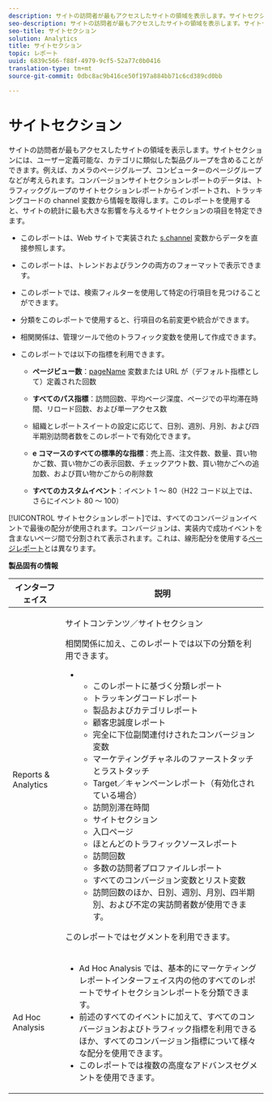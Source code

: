 ```yaml
---
description: サイトの訪問者が最もアクセスしたサイトの領域を表示します。サイトセクションには、ユーザー定義可能な、カテゴリに類似した製品グループを含めることができます。例えば、カメラのページグループ、コンピューターのページグループなどが考えられます。コンバージョンサイトセクションレポートのデータは、トラフィックグループのサイトセクションレポートからインポートされ、トラッキングコードの channel 変数から情報を取得します。このレポートを使用すると、サイトの統計に最も大きな影響を与えるサイトセクションの項目を特定できます。
seo-description: サイトの訪問者が最もアクセスしたサイトの領域を表示します。サイトセクションには、ユーザー定義可能な、カテゴリに類似した製品グループを含めることができます。例えば、カメラのページグループ、コンピューターのページグループなどが考えられます。コンバージョンサイトセクションレポートのデータは、トラフィックグループのサイトセクションレポートからインポートされ、トラッキングコードの channel 変数から情報を取得します。このレポートを使用すると、サイトの統計に最も大きな影響を与えるサイトセクションの項目を特定できます。
seo-title: サイトセクション
solution: Analytics
title: サイトセクション
topic: レポート
uuid: 6839c566-f88f-4979-9cf5-52a77c0b0416
translation-type: tm+mt
source-git-commit: 0dbc8ac9b416ce50f197a884bb71c6cd389cd0bb

---
```



# サイトセクション

サイトの訪問者が最もアクセスしたサイトの領域を表示します。サイトセクションには、ユーザー定義可能な、カテゴリに類似した製品グループを含めることができます。例えば、カメラのページグループ、コンピューターのページグループなどが考えられます。コンバージョンサイトセクションレポートのデータは、トラフィックグループのサイトセクションレポートからインポートされ、トラッキングコードの channel 変数から情報を取得します。このレポートを使用すると、サイトの統計に最も大きな影響を与えるサイトセクションの項目を特定できます。

* このレポートは、Web サイトで実装された [s.channel](https://marketing.adobe.com/resources/help/en_US/sc/implement/c_channel.html) 変数からデータを直接参照します。
* このレポートは、トレンドおよびランクの両方のフォーマットで表示できます。
* このレポートでは、検索フィルターを使用して特定の行項目を見つけることができます。
* 分類をこのレポートで使用すると、行項目の名前変更や統合ができます。
* 相関関係は、管理ツールで他のトラフィック変数を使用して作成できます。
* このレポートでは以下の指標を利用できます。

   * **ページビュー数**：[pageName](https://marketing.adobe.com/resources/help/en_US/sc/implement/c_pagename.html) 変数または URL が（デフォルト指標として）定義された回数

   * **すべてのパス指標**：訪問回数、平均ページ深度、ページでの平均滞在時間、リロード回数、および単一アクセス数
   * 組織とレポートスイートの設定に応じて、日別、週別、月別、および四半期別訪問者数をこのレポートで有効化できます。
   * **e コマースのすべての標準的な指標**：売上高、注文件数、数量、買い物かご数、買い物かごの表示回数、チェックアウト数、買い物かごへの追加数、および買い物かごからの削除数
   * **すべてのカスタムイベント**：イベント 1 ～ 80（H22 コード以上では、さらにイベント 80 ～ 100）

[!UICONTROL サイトセクションレポート]では、すべてのコンバージョンイベントで最後の配分が使用されます。コンバージョンは、実装内で成功イベントを含まないページ間で分割されて表示されます。これは、線形配分を使用する[ページレポート](../../../components/c-variables/dimensionslist/reports-pages.md#concept_0219136EA25745B58434D0C7E751D7D5)とは異なります。

**製品固有の情報**

<table id="table_525FDF95C8ED4BF2A1E25BE2DA971EFB"> 
 <thead> 
  <tr> 
   <th colname="col1" class="entry"> インターフェイス </th> 
   <th colname="col2" class="entry"> 説明 </th> 
  </tr> 
 </thead>
 <tbody> 
  <tr> 
   <td colname="col1"> Reports &amp; Analytics </td> 
   <td colname="col2"> <p> <span class="uicontrol"> サイトコンテンツ</span>／<span class="uicontrol">サイトセクション</span> </p> <p>相関関係に加え、このレポートでは以下の分類を利用できます。 </p> 
    <ul id="ul_9CD009D89B134C53807332E3C88D3C44"> 
     <li id="li_566417EB074D425C9A1F4FB28AA7FAB4"> 
      <ul id="ul_3795C7AAE6DA4B7E96FCDC7F3211DFBB"> 
       <li id="li_50B295E961724CFB83D222DE9B4C7FF2">このレポートに基づく分類レポート </li> 
       <li id="li_697682892D8841BC8120BEC0E1AE9753"> <span class="wintitle"> トラッキングコードレポート</span> </li> 
       <li id="li_F6D893FCBA7A4B3EB04715833CA41022"> <span class="wintitle"> 製品</span>および<span class="wintitle">カテゴリ</span>レポート </li> 
       <li id="li_9F379E61DB4F4753AE1FFFC8F9C17347"> <span class="wintitle"> 顧客忠誠度レポート</span> </li> 
       <li id="li_64A6A06F9265410ABB425DA4AF50C440">完全に下位副関連付けされたコンバージョン変数 </li> 
       <li id="li_907DDFCC35AB48EEA5B169B4A2598FB1"> <span class="wintitle"> マーケティングチャネルのファーストタッチとラストタッチ</span> </li> 
       <li id="li_B08A0DCB40154152AF1033B7629A5B5A"> <span class="uicontrol">Target</span>／<span class="uicontrol">キャンペーン</span>レポート（有効化されている場合） </li> 
       <li id="li_6D4E65DD6E2B49C9A8C12181D23F185A">訪問別滞在時間 </li> 
       <li id="li_C6D3AD5A534243A8A6E17C663FEBA6BA">サイトセクション </li> 
       <li id="li_E1F46EED5CE2425D83200A2FCB686EE5">入口ページ </li> 
       <li id="li_1201EE0EBF13476C9A9525E0700F30F3">ほとんどのトラフィックソースレポート </li> 
       <li id="li_563E07858FB1473BB22C2B191E8BE620">訪問回数 </li> 
       <li id="li_1CAD77ABA6A2454282A4DA7E88C047E8">多数の訪問者プロファイルレポート </li> 
       <li id="li_D3A04E4CD8EC4646AAB90BF19F0AFA8A">すべてのコンバージョン変数とリスト変数 </li> 
       <li id="li_01C194CE0F3E4C0694A34B4C6697F385">訪問回数のほか、日別、週別、月別、四半期別、および不定の実訪問者数が使用できます。 </li> 
      </ul> </li> 
    </ul> <p>このレポートではセグメントを利用できます。 </p> </td> 
  </tr> 
  <tr> 
   <td colname="col1"> Ad Hoc Analysis </td> 
   <td colname="col2"> 
    <ul id="ul_DFF9BFC01FC1424B8905C2D2C0EFD156"> 
     <li id="li_65FDF1C165C84F729E0EE84FF671B5E4">Ad Hoc Analysis では、基本的にマーケティングレポートインターフェイス内の他のすべてのレポートでサイトセクションレポートを分類できます。 </li> 
     <li id="li_2159DE10C52D40AA89E4C934FC184641">前述のすべてのイベントに加えて、すべてのコンバージョンおよびトラフィック指標を利用できるほか、すべてのコンバージョン指標について様々な配分を使用できます。 </li> 
     <li id="li_3A23C6286D314B5D814612469F4F77C5">このレポートでは複数の高度なアドバンスセグメントを使用できます。 </li> 
    </ul> </td> 
  </tr> 
 </tbody> 
</table>


